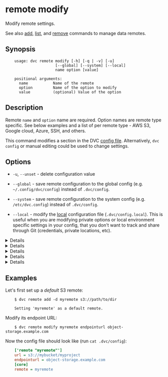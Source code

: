 # remote modify

Modify remote settings.

See also [add](/doc/commands-reference/remote-add),
[list](/doc/commands-reference/remote-list),
and [remove](/doc/commands-reference/remote-remove) commands to manage data
remotes.

## Synopsis

```usage
    usage: dvc remote modify [-h] [-q | -v] [-u]
                      [--global] [--system] [--local]
                      name option [value]

    positional arguments:
      name           Name of the remote
      option         Name of the option to modify
      value          (optional) Value of the option
```

## Description

Remote `name` and `option` name are required. Option names are remote type
specific. See below examples and a list of per remote type - AWS S3, Google
cloud, Azure, SSH, and others.

This command modifies a section in the DVC [config file](/doc/user-guide/dvc-files-and-directories).
Alternatively, `dvc config` or manual editing could be used to change settings.

## Options

* `-u`, `--unset` - delete configuration value

* `--global` - save remote configuration to the global config (e.g.
`~/.config/dvc/config`) instead of `.dvc/config`.

* `--system` - save remote configuration to the system config (e.g.
`/etc/dvc.config`) instead of `.dvc/config`.

* `--local` - modify the [local](/doc/user-guide/dvc-files-and-directories)
configuration file (`.dvc/config.local`). This is useful when you are modifying
private options or local environment specific settings in your config, that you
don't want to track and share through Git (credentials, private locations, etc).

<details>

### Click for AWS S3 available options

By default DVC expects your AWS CLI is already
[configured](https://docs.aws.amazon.com/cli/latest/userguide/cli-chap-getting-started.html).
DVC will be using default AWS credentials file to access S3. To override some of
these settings, you could use the following options:

* `region` - change AWS S3 remote region::

  ```dvc
    $ dvc remote modify myremote region us-east-2
  ```

* `profile` - credentials profile name to use to access AWS S3:

  ```dvc
    $ dvc remote modify myremote profile myprofile
  ```

* `credentialpath` - credentials path to use to access AWS S3:

  ```dvc
    $ dvc remote modify myremote credentialpath /path/to/my/creds
  ```

* `endpointurl` - endpoint URL to use to access AWS S3:

  ```dvc
    $ dvc remote modify myremote endpointurl myendpoint.com
  ```

* `url` - remote location URL

  ```dvc
    $ dvc remote modify myremote url s3://bucket/remote
  ```

* `use_ssl` - whether or not to use SSL. By default, SSL is used

  ```dvc
    $ dvc remote modify myremote use_ssl false
  ```

To communicate with a remote object storage that supports an S3 compatible API
(e.g. [Minio](https://minio.io/), [Wasabi](https://wasabi.com/),
[Eucalyptus](https://www.eucalyptus.cloud/index.html), [DigitalOcean
Spaces](https://www.digitalocean.com/products/spaces/), etc.) you must
explicitly set the `endpointurl` in the configuration:

For example:

  ```dvc
    $ dvc remote add -d mybucket s3://path/to/dir
    $ dvc remote modify mybucket endpointurl object-storage.example.com
  ```

AWS S3 remote can also be configured entirely via environment variables:

```dvc
    $ export AWS_ACCESS_KEY_ID="<my-access-key>"
    $ export AWS_SECRET_ACCESS_KEY="<my-secret-key>"
    $ dvc remote add myremote "s3://bucket/myremote"
```

For more information about the variables DVC supports, please visit
[boto3 documentation](https://boto3.amazonaws.com/v1/documentation/api/latest/guide/configuration.html#environment-variable-configuration)

</details>

<details>

### Click for Azure available options

* `url` - remote location URL.

  ```dvc
      $ dvc remote modify myremote url "azure://ContainerName=remote;"
  ```

* `connection_string` - connection string.

   ```dvc
       $ dvc remote modify myremote connection_string my-connection-string
   ```

</details>


<details>

### Click for Google Cloud Storage available options

* `projectname` - project name to use.

  ```dvc
    $ dvc remote modify myremote projectname myproject
  ```

* `url` - remote location URL.

  ```dvc
    $ dvc remote modify myremote url gs://bucket/remote
  ```

</details>

<details>

### Click for SSH available options

* `url` - remote location URL.

  ```dvc
    $ dvc remote modify myremote url ssh://user@example.com:1234/path/to/remote
  ```

* `user` - username to use to access a remote. The order in which dvc
  searches for username:

    1) `user` specified in one of the dvc configs;
    2) `user` specified in the url(e.g. `ssh://user@example.com/path`);
    3) current user;

  ```dvc
    $ dvc remote modify myremote user myuser
  ```

* `port` - port to use to access a remote. The order in which dvc searches
  for port:

    1) `port` specified in one of the dvc configs;
    2) `port` specified in the url(e.g. `ssh://example.com:1234/path`);
    3) default ssh port 22;

  ```dvc
    $ dvc remote modify myremote port 2222
  ```

* `keyfile` - path to private key to use to access a remote.

  ```dvc
    $ dvc remote modify myremote keyfile /path/to/keyfile
  ```
  
* `password` - a private key passphrase or a password to use to
  use when accessing a remote.

  ```dvc
    $ dvc remote modify myremote password mypassword
  ```

* `ask_password` - ask for a private key passphrase or a password
  to use when accessing a remote.

  ```dvc
    $ dvc remote modify myremote ask_password true
  ```

</details>

<details>

### Click for HDFS available options

* `user` - username to use to access a remote.

  ```dvc
    $ dvc remote modify myremote user myuser
  ```

</details>

## Examples

Let's first set up a _default_ S3 remote:

```dvc
    $ dvc remote add -d myremote s3://path/to/dir
    
    Setting 'myremote' as a default remote.
```

Modify its endpoint URL:

```dvc
    $ dvc remote modify myremote endpointurl object-storage.example.com
```

Now the config file should look like (run `cat .dvc/config`):

```ini
    ['remote "myremote"']
    url = s3://mybucket/myproject
    endpointurl = object-storage.example.com
    [core]
    remote = myremote
```
